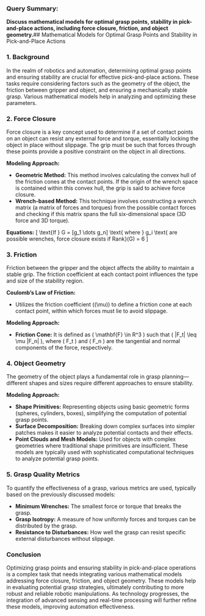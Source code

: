 ### Query Summary:
**Discuss mathematical models for optimal grasp points, stability in pick-and-place actions, including force closure, friction, and object geometry.**## Mathematical Models for Optimal Grasp Points and Stability in Pick-and-Place Actions

### 1. Background
In the realm of robotics and automation, determining optimal grasp points and ensuring stability are crucial for effective pick-and-place actions. These tasks require considering factors such as the geometry of the object, the friction between gripper and object, and ensuring a mechanically stable grasp. Various mathematical models help in analyzing and optimizing these parameters.

### 2. Force Closure
Force closure is a key concept used to determine if a set of contact points on an object can resist any external force and torque, essentially locking the object in place without slippage. The grip must be such that forces through these points provide a positive constraint on the object in all directions.

**Modeling Approach:**
- **Geometric Method:** This method involves calculating the convex hull of the friction cones at the contact points. If the origin of the wrench space is contained within this convex hull, the grip is said to achieve force closure.
- **Wrench-based Method:** This technique involves constructing a wrench matrix (a matrix of forces and torques) from the possible contact forces and checking if this matrix spans the full six-dimensional space (3D force and 3D torque).

**Equations:**
\[ \text{If } G = [g_1 \dots g_n] \text{ where } g_i \text{ are possible wrenches, force closure exists if Rank}(G) = 6 \]

### 3. Friction
Friction between the gripper and the object affects the ability to maintain a stable grip. The friction coefficient at each contact point influences the type and size of the stability region.

**Coulomb’s Law of Friction:**
- Utilizes the friction coefficient (\(\mu\)) to define a friction cone at each contact point, within which forces must lie to avoid slippage.

**Modeling Approach:**
- **Friction Cone:** It is defined as \( \mathbf{F} \in R^3 \) such that \( \|F_t\| \leq \mu \|F_n\| \), where \( F_t \) and \( F_n \) are the tangential and normal components of the force, respectively.

### 4. Object Geometry
The geometry of the object plays a fundamental role in grasp planning—different shapes and sizes require different approaches to ensure stability.

**Modeling Approach:**
- **Shape Primitives:** Representing objects using basic geometric forms (spheres, cylinders, boxes), simplifying the computation of potential grasp points.
- **Surface Decomposition:** Breaking down complex surfaces into simpler patches makes it easier to analyze potential contacts and their effects.
- **Point Clouds and Mesh Models:** Used for objects with complex geometries where traditional shape primitives are insufficient. These models are typically used with sophisticated computational techniques to analyze potential grasp points.

### 5. Grasp Quality Metrics
To quantify the effectiveness of a grasp, various metrics are used, typically based on the previously discussed models:

- **Minimum Wrenches:** The smallest force or torque that breaks the grasp.
- **Grasp Isotropy:** A measure of how uniformly forces and torques can be distributed by the grasp.
- **Resistance to Disturbances:** How well the grasp can resist specific external disturbances without slippage.

### Conclusion
Optimizing grasp points and ensuring stability in pick-and-place operations is a complex task that needs integrating various mathematical models addressing force closure, friction, and object geometry. These models help in evaluating potential grasp strategies, ultimately contributing to more robust and reliable robotic manipulations. As technology progresses, the integration of advanced sensing and real-time processing will further refine these models, improving automation effectiveness.